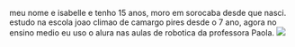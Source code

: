 meu nome e isabelle e tenho 15 anos, moro em sorocaba desde que nasci.
estudo na escola joao climao de camargo pires desde o 7 ano, agora no ensino medio eu uso o alura nas aulas de robotica da professora Paola.
![](https://media.tenor.com/OEKe_ksX8j4AAAAi/cool-monkey.gif)
